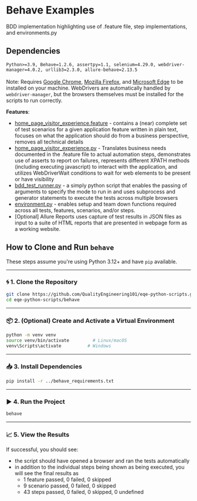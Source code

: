 # Behave Examples

BDD implementation highlighting use of .feature file, step implementations, and environments.py


## Dependencies

  ` Python>=3.9, Behave=1.2.6, assertpy=1.1, selenium=4.29.0, webdriver-manager=4.0.2, urllib3=2.3.0, allure-behave=2.13.5
  `
  <br><br>Note:
  Requires [Google Chrome](https://www.google.com/chrome/), [Mozilla Firefox](https://www.mozilla.org/firefox/new/), and [Microsoft Edge](https://www.microsoft.com/edge) to be installed on your machine. WebDrivers are automatically handled by `webdriver-manager`, but the browsers themselves must be installed for the scripts to run correctly.

   **Features**:

* [home_page_visitor_experience.feature](https://github.com/QualityEngineering101/eqe-python-scripts/blob/main/behave/features/home_page_visitor_experience.feature) - contains a (near) complete set of test scenarios for a given application feature written in plain text, focuses on what the application should do from a business perspective, removes all technical details
* [home_page_visitor_experience.py](https://github.com/QualityEngineering101/eqe-python-scripts/blob/main/behave/features/steps/home_page_visitor_experience.py) - Translates business needs documented in the .feature file to actual automation steps, demonstrates use of asserts to report on failures, represents different XPATH methods (including executing javascript) to interact with the application, and utilizes WebDriverWait conditions to wait for web elements to be present or have visibility
* [bdd_test_runner.py](https://github.com/QualityEngineering101/eqe-python-scripts/blob/main/behave/bdd_test_runner.py) - a simply python script that enables the passing of arguments to specify the mode to run in and uses subprocess and generator statements to execute the tests across multiple browsers
* [environment.py](https://github.com/QualityEngineering101/eqe-python-scripts/blob/main/behave/features/environment.py) - enables setup and team down functions required across all tests, features, scenarios, and/or steps.
* [Optional] Allure Reports uses capture of test results in JSON files as input to a suite of HTML reports that are presented in webpage form as a working website.

## How to Clone and Run `behave`

These steps assume you're using Python 3.12+ and have `pip` available.

---

### 🌀 1. Clone the Repository

```bash
git clone https://github.com/QualityEngineering101/eqe-python-scripts.git
cd eqe-python-scripts/behave
```

---

### 📦 2. (Optional) Create and Activate a Virtual Environment

```bash
python -m venv venv
source venv/bin/activate         # Linux/macOS
venv\Scripts\activate          # Windows
```

---

### 📥 3. Install Dependencies

```bash
pip install -r ../behave_requirements.txt
```

---

### ▶️ 4. Run the Project

```bash
behave
```

---

### 📈 5. View the Results

If successful, you should see:

* the script should have opened a browser and ran the tests automatically
* in addition to the individual steps being shown as being executed, you will see the final results as 
  - 1 feature passed, 0 failed, 0 skipped
  - 9 scenario passed, 0 failed, 0 skipped
  - 43 steps passed, 0 failed, 0 skipped, 0 undefined
